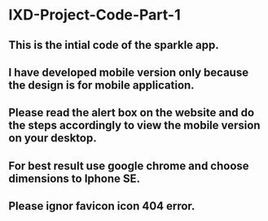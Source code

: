 # IXD-Project-Code-Part-1
## This is the intial code of the sparkle app.
## I have developed mobile version only because the design is for mobile application.
## Please read the alert box on the website and do the steps accordingly to view the mobile version on your desktop.
## For best result use google chrome and choose dimensions to Iphone SE.
## Please ignor favicon icon 404 error.
